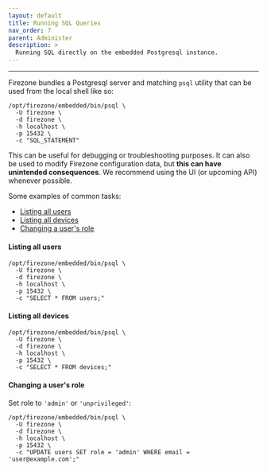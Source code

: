 ```yaml
---
layout: default
title: Running SQL Queries
nav_order: 7
parent: Administer
description: >
  Running SQL directly on the embedded Postgresql instance.
---
```

---

Firezone bundles a Postgresql server and matching `psql` utility that can be
used from the local shell like so:

```shell
/opt/firezone/embedded/bin/psql \
  -U firezone \
  -d firezone \
  -h localhost \
  -p 15432 \
  -c "SQL_STATEMENT"
```

This can be useful for debugging or troubleshooting purposes. It can also be
used to modify Firezone configuration data, but **this can have unintended
consequences**. We recommend using the UI (or upcoming API) <!-- XXX: Remove
"upcoming API" when API is implemented --> whenever possible.

Some examples of common tasks:

* [Listing all users](#listing-all-users)
* [Listing all devices](#listing-all-devices)
* [Changing a user's role](#changing-a-users-role)

#### Listing all users

```shell
/opt/firezone/embedded/bin/psql \
  -U firezone \
  -d firezone \
  -h localhost \
  -p 15432 \
  -c "SELECT * FROM users;"
```

#### Listing all devices

```shell
/opt/firezone/embedded/bin/psql \
  -U firezone \
  -d firezone \
  -h localhost \
  -p 15432 \
  -c "SELECT * FROM devices;"
```

#### Changing a user's role

Set role to `'admin'` or `'unprivileged'`:

```shell
/opt/firezone/embedded/bin/psql \
  -U firezone \
  -d firezone \
  -h localhost \
  -p 15432 \
  -c "UPDATE users SET role = 'admin' WHERE email = 'user@example.com';"
```
